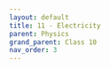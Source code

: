 ```yaml
---
layout: default
title: 11 - Electricity
parent: Physics
grand_parent: Class 10
nav_order: 3
---
```

